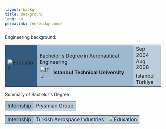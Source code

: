 ```yaml
---
layout: backgr
title: Background
lang: en
permalink: /en/background/
---
```


<p class="bg">Engineering background:</p>

<table class="table-bgheader">
  <tr>
    <td style="background-color: #345c80;">
      <img src="{{ '/assets/images/edu-eng.png' | relative_url }}" alt="Education">
    </td>
    <td style="background-color: #9eb8cf;">
      <div style="margin-bottom: 5px;">
        Bachelor's Degree in Aeronautical Engineering
      </div>
      <div style="display: flex; align-items: center; gap: 5px;">
        <img src="{{ '/assets/images/itu.png' | relative_url }}" alt="ITU" style="height: 40px; vertical-align: middle;">
        <strong>Istanbul Technical University</strong>
      </div>
    </td>
    <td style="background-color: #bbcddc;">
      Sep 2004<br>
      <div style="margin-bottom: 8px;">Aug 2008</div>
      Istanbul<br>
      Türkiye
    </td>
  </tr>
</table>

<div class="bg-indented">
  <p style="margin-top: 5px; margin-bottom: 5px;">Summary of Bachelor's Degree</p>
  <table class="table-bgsub">
    <tr>
      <td style="background-color: #9eb8cf;">
        Internship
      </td>
      <td style="background-color: #bbcddc;">
        Prysmian Group
      </td>
    </tr>
  </table>

  <table class="table-bgsub">
    <tr>
      <td style="background-color: #9eb8cf;">
        Internship
      </td>
      <td style="background-color: #bbcddc;">
        Turkish Aerospace Industries
      </td>
      <td style="background-color: #bbcddc;">
        <img src="{{ '/assets/images/edu-eng.png' | relative_url }}" alt="Education">
      </td>
    </tr>
  </table>

</div>
